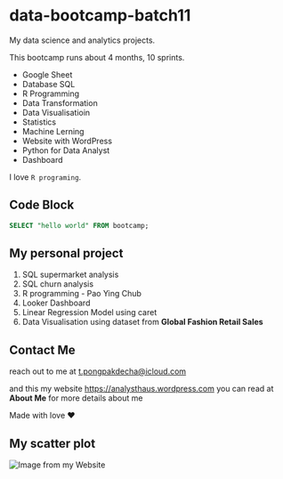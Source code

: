 # data-bootcamp-batch11
My data science and analytics projects.

This bootcamp runs about 4 months, 10 sprints.

- Google Sheet
- Database SQL
- R Programming
- Data Transformation
- Data Visualisatioin
- Statistics
- Machine Lerning
- Website with WordPress
- Python for Data Analyst
- Dashboard

I love `R programing`.

## Code Block
```sql
SELECT "hello world" FROM bootcamp;
```

## My personal project

1. SQL supermarket analysis
2. SQL churn analysis
3. R programming - Pao Ying Chub
4. Looker Dashboard
5. Linear Regression Model using caret
6. Data Visualisation using dataset from **Global Fashion Retail Sales**



## Contact Me
reach out to me at t.pongpakdecha@icloud.com

and this my website https://analysthaus.wordpress.com you can read at **About Me** for more details about me

Made with love ❤️

## My scatter plot
![Image from my Website](https://analysthaus.wordpress.com/wp-content/uploads/2025/05/mpg_hp_lmrplot.png)
